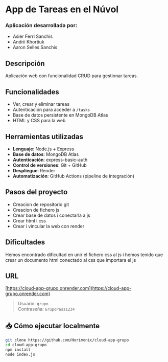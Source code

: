 # App de Tareas en el Núvol

### Aplicación desarrollada por:
- Asier Ferri Sanchis
- Andrii Khortiuk
- Aaron Selles Sanchis

## Descripción
Aplicación web con funcionalidad CRUD para gestionar tareas.

## Funcionalidades
- Ver, crear y eliminar tareas
- Autenticación para acceder a `/tasks`
- Base de datos persistente en MongoDB Atlas
- HTML y CSS para la web

## Herramientas utilizadas
- **Lenguaje**: Node.js + Express
- **Base de datos**: MongoDB Atlas
- **Autenticación**: express-basic-auth
- **Control de versiones**: Git + GitHub
- **Despliegue**: Render
- **Automatización**: GitHub Actions (pipeline de integración)

## Pasos del proyecto
- Creacion de repositorio git
- Creacion de fichero js
- Crear base de datos i conectarla a js
- Crear html i css
- Crear i vincular la web con render

## Dificultades
Hemos encontrado dificultad en unir el fichero css al js i hemos tenido que crear un documento html conectado al css que importara el js

## URL
[https://cloud-app-grupo.onrender.com](https://cloud-app-grupo.onrender.com)

> Usuario: `grupo`  
> Contraseña: `GrupoPass1234`

## 📥 Cómo ejecutar localmente
```bash
git clone https://github.com/Horimonic/cloud-app-grupo
cd cloud-app-grupo
npm install
node index.js
```
